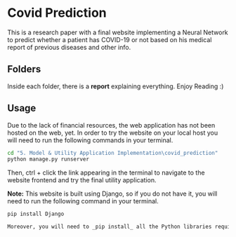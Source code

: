 # Covid Prediction
This is a research paper with a final website implementing a Neural Network to predict whether a patient has COVID-19 or not based on his medical report of previous diseases and other info.

## Folders 
Inside each folder, there is a **report** explaining everything. Enjoy Reading :)

## Usage
Due to the lack of financial resources, the web application has not been hosted on the web, yet. In order to try the website on your local host you will need to run the following commands in your terminal.
```sh
cd "5. Model & Utility Application Implementation\covid_prediction"
python manage.py runserver
```

Then, ctrl + click the link appearing in the terminal to navigate to the website frontend and try the final utility application.

**Note:** This website is built using Django, so if you do not have it, you will need to run the following command in your terminal.
```sh
pip install Django

Moreover, you will need to _pip install_ all the Python libraries required.

